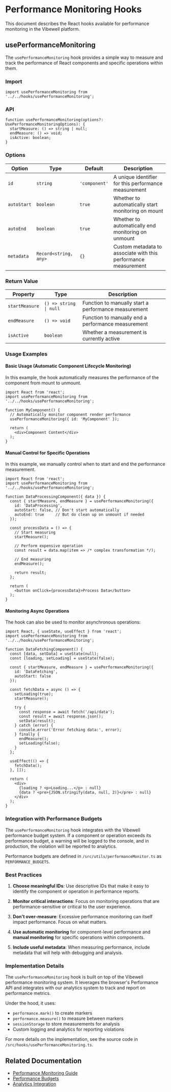 # Performance Monitoring Hooks

This document describes the React hooks available for performance monitoring in the Vibewell platform.

## usePerformanceMonitoring

The `usePerformanceMonitoring` hook provides a simple way to measure and track the performance of React components and specific operations within them.

### Import

```tsx
import usePerformanceMonitoring from '../../hooks/usePerformanceMonitoring';
```

### API

```tsx
function usePerformanceMonitoring(options?: UsePerformanceMonitoringOptions): {
  startMeasure: () => string | null;
  endMeasure: () => void;
  isActive: boolean;
}
```

### Options

| Option | Type | Default | Description |
|--------|------|---------|-------------|
| `id` | `string` | `'component'` | A unique identifier for this performance measurement |
| `autoStart` | `boolean` | `true` | Whether to automatically start monitoring on mount |
| `autoEnd` | `boolean` | `true` | Whether to automatically end monitoring on unmount |
| `metadata` | `Record<string, any>` | `{}` | Custom metadata to associate with this performance measurement |

### Return Value

| Property | Type | Description |
|----------|------|-------------|
| `startMeasure` | `() => string \| null` | Function to manually start a performance measurement |
| `endMeasure` | `() => void` | Function to manually end a performance measurement |
| `isActive` | `boolean` | Whether a measurement is currently active |

### Usage Examples

#### Basic Usage (Automatic Component Lifecycle Monitoring)

In this example, the hook automatically measures the performance of the component from mount to unmount.

```tsx
import React from 'react';
import usePerformanceMonitoring from '../../hooks/usePerformanceMonitoring';

function MyComponent() {
  // Automatically monitor component render performance
  usePerformanceMonitoring({ id: 'MyComponent' });
  
  return (
    <div>Component Content</div>
  );
}
```

#### Manual Control for Specific Operations

In this example, we manually control when to start and end the performance measurement.

```tsx
import React from 'react';
import usePerformanceMonitoring from '../../hooks/usePerformanceMonitoring';

function DataProcessingComponent({ data }) {
  const { startMeasure, endMeasure } = usePerformanceMonitoring({
    id: 'DataProcessing',
    autoStart: false, // Don't start automatically
    autoEnd: true     // But do clean up on unmount if needed
  });
  
  const processData = () => {
    // Start measuring
    startMeasure();
    
    // Perform expensive operation
    const result = data.map(item => /* complex transformation */);
    
    // End measuring
    endMeasure();
    
    return result;
  };
  
  return (
    <button onClick={processData}>Process Data</button>
  );
}
```

#### Monitoring Async Operations

The hook can also be used to monitor asynchronous operations:

```tsx
import React, { useState, useEffect } from 'react';
import usePerformanceMonitoring from '../../hooks/usePerformanceMonitoring';

function DataFetchingComponent() {
  const [data, setData] = useState(null);
  const [loading, setLoading] = useState(false);
  
  const { startMeasure, endMeasure } = usePerformanceMonitoring({
    id: 'DataFetching',
    autoStart: false
  });
  
  const fetchData = async () => {
    setLoading(true);
    startMeasure();
    
    try {
      const response = await fetch('/api/data');
      const result = await response.json();
      setData(result);
    } catch (error) {
      console.error('Error fetching data:', error);
    } finally {
      endMeasure();
      setLoading(false);
    }
  };
  
  useEffect(() => {
    fetchData();
  }, []);
  
  return (
    <div>
      {loading ? <p>Loading...</p> : null}
      {data ? <pre>{JSON.stringify(data, null, 2)}</pre> : null}
    </div>
  );
}
```

### Integration with Performance Budgets

The `usePerformanceMonitoring` hook integrates with the Vibewell performance budget system. If a component or operation exceeds its performance budget, a warning will be logged to the console, and in production, the violation will be reported to analytics.

Performance budgets are defined in `/src/utils/performanceMonitor.ts` as `PERFORMANCE_BUDGETS`.

### Best Practices

1. **Choose meaningful IDs**: Use descriptive IDs that make it easy to identify the component or operation in performance reports.

2. **Monitor critical interactions**: Focus on monitoring operations that are performance-sensitive or critical to the user experience.

3. **Don't over-measure**: Excessive performance monitoring can itself impact performance. Focus on what matters.

4. **Use automatic monitoring** for component-level performance and **manual monitoring** for specific operations within components.

5. **Include useful metadata**: When measuring performance, include metadata that will help with debugging and analysis.

### Implementation Details

The `usePerformanceMonitoring` hook is built on top of the Vibewell performance monitoring system. It leverages the browser's Performance API and integrates with our analytics system to track and report on performance metrics.

Under the hood, it uses:

- `performance.mark()` to create markers
- `performance.measure()` to measure between markers
- `sessionStorage` to store measurements for analysis
- Custom logging and analytics for reporting violations

For more details on the implementation, see the source code in `/src/hooks/usePerformanceMonitoring.ts`.

## Related Documentation

- [Performance Monitoring Guide](../performance-monitoring-guide.md)
- [Performance Budgets](./performance-budgets.md)
- [Analytics Integration](../guides/integrating-analytics.md) 